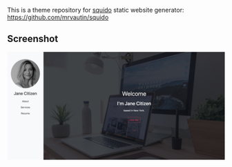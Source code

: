 This is a theme repository for [squido](https://squido.markmoffat.com) static website generator: https://github.com/mrvautin/squido

## Screenshot

<p align="center">
    <img src="https://raw.githubusercontent.com/mrvautin/squido-theme-folio/main/source/content/images/screenshot.png">
</p>